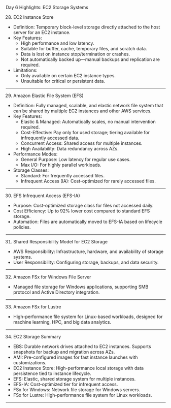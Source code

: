 Day 6 Highlights: EC2 Storage Systems

28. EC2 Instance Store
- Definition: Temporary block-level storage directly attached to the host server for an EC2 instance.
- Key Features:
  - High performance and low latency.
  - Suitable for buffer, cache, temporary files, and scratch data.
  - Data is lost on instance stop/termination or crashes.
  - Not automatically backed up—manual backups and replication are required.
- Limitations:
  - Only available on certain EC2 instance types.
  - Unsuitable for critical or persistent data.

---

29. Amazon Elastic File System (EFS)
- Definition: Fully managed, scalable, and elastic network file system that can be shared by multiple EC2 instances and other AWS services.
- Key Features:
  - Elastic & Managed: Automatically scales, no manual intervention required.
  - Cost-Effective: Pay only for used storage; tiering available for infrequently accessed data.
  - Concurrent Access: Shared access for multiple instances.
  - High Availability: Data redundancy across AZs.
- Performance Modes:
  - General Purpose: Low latency for regular use cases.
  - Max I/O: For highly parallel workloads.
- Storage Classes:
  - Standard: For frequently accessed files.
  - Infrequent Access (IA): Cost-optimized for rarely accessed files.

---

30. EFS Infrequent Access (EFS-IA)
- Purpose: Cost-optimized storage class for files not accessed daily.
- Cost Efficiency: Up to 92% lower cost compared to standard EFS storage.
- Automation: Files are automatically moved to EFS-IA based on lifecycle policies.

---

31. Shared Responsibility Model for EC2 Storage
- AWS Responsibility: Infrastructure, hardware, and availability of storage systems.
- User Responsibility: Configuring storage, backups, and data security.

---

32. Amazon FSx for Windows File Server
- Managed file storage for Windows applications, supporting SMB protocol and Active Directory integration.

---

33. Amazon FSx for Lustre
- High-performance file system for Linux-based workloads, designed for machine learning, HPC, and big data analytics.

---

34. EC2 Storage Summary
- EBS: Durable network drives attached to EC2 instances. Supports snapshots for backup and migration across AZs.
- AMI: Pre-configured images for fast instance launches with customizations.
- EC2 Instance Store: High-performance local storage with data persistence tied to instance lifecycle.
- EFS: Elastic, shared storage system for multiple instances.
- EFS-IA: Cost-optimized tier for infrequent access.
- FSx for Windows: Network file storage for Windows servers.
- FSx for Lustre: High-performance file system for Linux workloads.

---

